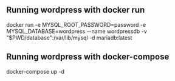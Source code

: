 ## Running wordpress with docker run

docker run -e MYSQL_ROOT_PASSWORD=password -e MYSQL_DATABASE=wordpress --name wordpressdb -v "$PWD/database":/var/lib/mysql -d mariadb:latest

## Running wordpress with docker-compose

docker-compose up -d